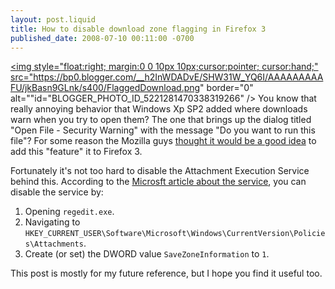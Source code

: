 ```yaml
--- 
layout: post.liquid
title: How to disable download zone flagging in Firefox 3
published_date: 2008-07-10 00:11:00 -0700
---
```

<a href="https://bp0.blogger.com/__h2InWDADvE/SHW31W_YQ6I/AAAAAAAAAFU/jkBasn9GLnk/s1600-h/FlaggedDownload.png"><img style="float:right; margin:0 0 10px 10px;cursor:pointer; cursor:hand;" src="https://bp0.blogger.com/__h2InWDADvE/SHW31W_YQ6I/AAAAAAAAAFU/jkBasn9GLnk/s400/FlaggedDownload.png" border="0" alt=""id="BLOGGER_PHOTO_ID_5221281470338319266" /></a>
You know that really annoying behavior that Windows Xp SP2 added where downloads warn when you try to open them?  The one that brings up the dialog titled "Open File - Security Warning" with the message "Do you want to run this file"?  For some reason the Mozilla guys <a href="https://bugzilla.mozilla.org/show_bug.cgi?id=236771">thought it would be a good idea</a> to add this "feature" it to Firefox 3.

Fortunately it's not too hard to disable the Attachment Execution Service behind this.  According to the <a href="https://support.microsoft.com/kb/883260">Microsft article about the service</a>, you can disable the service by:
<ol>
<li>Opening <code>regedit.exe</code>.</li>
<li>Navigating to <code>HKEY_CURRENT_USER\Software\Microsoft\Windows\CurrentVersion\Policies\Attachments</code>.</li>
<li>Create (or set) the DWORD value <code>SaveZoneInformation</code> to <code>1</code>.</li>
</ol>

This post is mostly for my future reference, but I hope you find it useful too.
